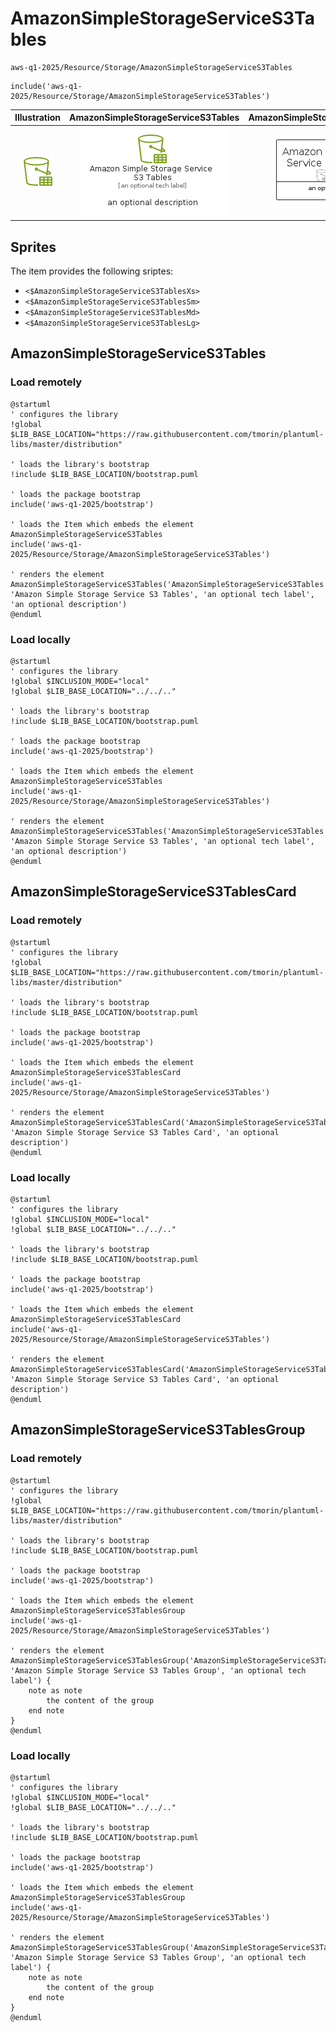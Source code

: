 # AmazonSimpleStorageServiceS3Tables


```text
aws-q1-2025/Resource/Storage/AmazonSimpleStorageServiceS3Tables
```

```text
include('aws-q1-2025/Resource/Storage/AmazonSimpleStorageServiceS3Tables')
```



| Illustration | AmazonSimpleStorageServiceS3Tables | AmazonSimpleStorageServiceS3TablesCard | AmazonSimpleStorageServiceS3TablesGroup |
| :---: | :---: | :---: | :---: |
| ![illustration for Illustration](../../../aws-q1-2025/Resource/Storage/AmazonSimpleStorageServiceS3Tables.png) | ![illustration for AmazonSimpleStorageServiceS3Tables](../../../aws-q1-2025/Resource/Storage/AmazonSimpleStorageServiceS3Tables.Local.png) | ![illustration for AmazonSimpleStorageServiceS3TablesCard](../../../aws-q1-2025/Resource/Storage/AmazonSimpleStorageServiceS3TablesCard.Local.png) | ![illustration for AmazonSimpleStorageServiceS3TablesGroup](../../../aws-q1-2025/Resource/Storage/AmazonSimpleStorageServiceS3TablesGroup.Local.png) |



## Sprites
The item provides the following sriptes:

- `<$AmazonSimpleStorageServiceS3TablesXs>`
- `<$AmazonSimpleStorageServiceS3TablesSm>`
- `<$AmazonSimpleStorageServiceS3TablesMd>`
- `<$AmazonSimpleStorageServiceS3TablesLg>`





## AmazonSimpleStorageServiceS3Tables

### Load remotely
```plantuml
@startuml
' configures the library
!global $LIB_BASE_LOCATION="https://raw.githubusercontent.com/tmorin/plantuml-libs/master/distribution"

' loads the library's bootstrap
!include $LIB_BASE_LOCATION/bootstrap.puml

' loads the package bootstrap
include('aws-q1-2025/bootstrap')

' loads the Item which embeds the element AmazonSimpleStorageServiceS3Tables
include('aws-q1-2025/Resource/Storage/AmazonSimpleStorageServiceS3Tables')

' renders the element
AmazonSimpleStorageServiceS3Tables('AmazonSimpleStorageServiceS3Tables', 'Amazon Simple Storage Service S3 Tables', 'an optional tech label', 'an optional description')
@enduml
```

### Load locally
```plantuml
@startuml
' configures the library
!global $INCLUSION_MODE="local"
!global $LIB_BASE_LOCATION="../../.."

' loads the library's bootstrap
!include $LIB_BASE_LOCATION/bootstrap.puml

' loads the package bootstrap
include('aws-q1-2025/bootstrap')

' loads the Item which embeds the element AmazonSimpleStorageServiceS3Tables
include('aws-q1-2025/Resource/Storage/AmazonSimpleStorageServiceS3Tables')

' renders the element
AmazonSimpleStorageServiceS3Tables('AmazonSimpleStorageServiceS3Tables', 'Amazon Simple Storage Service S3 Tables', 'an optional tech label', 'an optional description')
@enduml
```

## AmazonSimpleStorageServiceS3TablesCard

### Load remotely
```plantuml
@startuml
' configures the library
!global $LIB_BASE_LOCATION="https://raw.githubusercontent.com/tmorin/plantuml-libs/master/distribution"

' loads the library's bootstrap
!include $LIB_BASE_LOCATION/bootstrap.puml

' loads the package bootstrap
include('aws-q1-2025/bootstrap')

' loads the Item which embeds the element AmazonSimpleStorageServiceS3TablesCard
include('aws-q1-2025/Resource/Storage/AmazonSimpleStorageServiceS3Tables')

' renders the element
AmazonSimpleStorageServiceS3TablesCard('AmazonSimpleStorageServiceS3TablesCard', 'Amazon Simple Storage Service S3 Tables Card', 'an optional description')
@enduml
```

### Load locally
```plantuml
@startuml
' configures the library
!global $INCLUSION_MODE="local"
!global $LIB_BASE_LOCATION="../../.."

' loads the library's bootstrap
!include $LIB_BASE_LOCATION/bootstrap.puml

' loads the package bootstrap
include('aws-q1-2025/bootstrap')

' loads the Item which embeds the element AmazonSimpleStorageServiceS3TablesCard
include('aws-q1-2025/Resource/Storage/AmazonSimpleStorageServiceS3Tables')

' renders the element
AmazonSimpleStorageServiceS3TablesCard('AmazonSimpleStorageServiceS3TablesCard', 'Amazon Simple Storage Service S3 Tables Card', 'an optional description')
@enduml
```

## AmazonSimpleStorageServiceS3TablesGroup

### Load remotely
```plantuml
@startuml
' configures the library
!global $LIB_BASE_LOCATION="https://raw.githubusercontent.com/tmorin/plantuml-libs/master/distribution"

' loads the library's bootstrap
!include $LIB_BASE_LOCATION/bootstrap.puml

' loads the package bootstrap
include('aws-q1-2025/bootstrap')

' loads the Item which embeds the element AmazonSimpleStorageServiceS3TablesGroup
include('aws-q1-2025/Resource/Storage/AmazonSimpleStorageServiceS3Tables')

' renders the element
AmazonSimpleStorageServiceS3TablesGroup('AmazonSimpleStorageServiceS3TablesGroup', 'Amazon Simple Storage Service S3 Tables Group', 'an optional tech label') {
    note as note
        the content of the group
    end note
}
@enduml
```

### Load locally
```plantuml
@startuml
' configures the library
!global $INCLUSION_MODE="local"
!global $LIB_BASE_LOCATION="../../.."

' loads the library's bootstrap
!include $LIB_BASE_LOCATION/bootstrap.puml

' loads the package bootstrap
include('aws-q1-2025/bootstrap')

' loads the Item which embeds the element AmazonSimpleStorageServiceS3TablesGroup
include('aws-q1-2025/Resource/Storage/AmazonSimpleStorageServiceS3Tables')

' renders the element
AmazonSimpleStorageServiceS3TablesGroup('AmazonSimpleStorageServiceS3TablesGroup', 'Amazon Simple Storage Service S3 Tables Group', 'an optional tech label') {
    note as note
        the content of the group
    end note
}
@enduml
```

